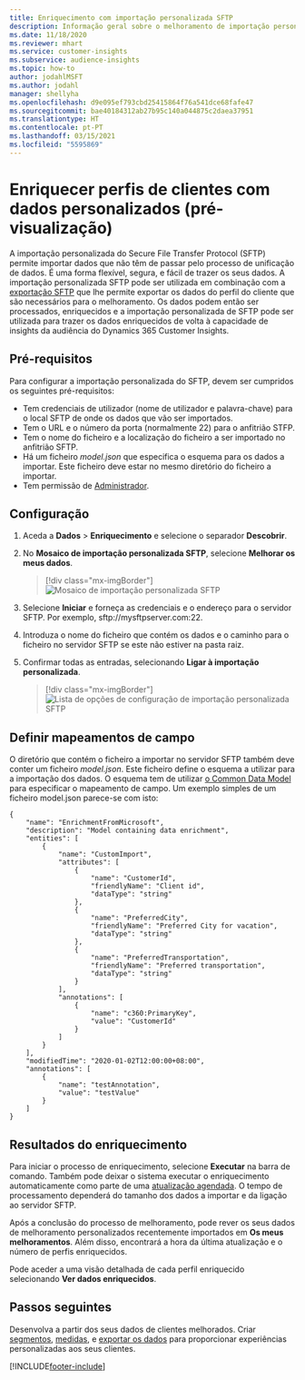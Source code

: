 ```yaml
---
title: Enriquecimento com importação personalizada SFTP
description: Informação geral sobre o melhoramento de importação personalizado SFTP.
ms.date: 11/18/2020
ms.reviewer: mhart
ms.service: customer-insights
ms.subservice: audience-insights
ms.topic: how-to
author: jodahlMSFT
ms.author: jodahl
manager: shellyha
ms.openlocfilehash: d9e095ef793cbd25415864f76a541dce68fafe47
ms.sourcegitcommit: bae40184312ab27b95c140a044875c2daea37951
ms.translationtype: HT
ms.contentlocale: pt-PT
ms.lasthandoff: 03/15/2021
ms.locfileid: "5595869"
---
```

# <a name="enrich-customer-profiles-with-custom-data-preview"></a>Enriquecer perfis de clientes com dados personalizados (pré-visualização)

A importação personalizada do Secure File Transfer Protocol (SFTP) permite importar dados que não têm de passar pelo processo de unificação de dados. É uma forma flexível, segura, e fácil de trazer os seus dados. A importação personalizada SFTP pode ser utilizada em combinação com a [exportação SFTP](export-sftp.md) que lhe permite exportar os dados do perfil do cliente que são necessários para o melhoramento. Os dados podem então ser processados, enriquecidos e a importação personalizada de SFTP pode ser utilizada para trazer os dados enriquecidos de volta à capacidade de insights da audiência do Dynamics 365 Customer Insights.

## <a name="prerequisites"></a>Pré-requisitos

Para configurar a importação personalizada do SFTP, devem ser cumpridos os seguintes pré-requisitos:

- Tem credenciais de utilizador (nome de utilizador e palavra-chave) para o local SFTP de onde os dados que vão ser importados.
- Tem o URL e o número da porta (normalmente 22) para o anfitrião STFP.
- Tem o nome do ficheiro e a localização do ficheiro a ser importado no anfitrião SFTP.
- Há um ficheiro *model.json* que especifica o esquema para os dados a importar. Este ficheiro deve estar no mesmo diretório do ficheiro a importar.
- Tem permissão de [Administrador](permissions.md#administrator).

## <a name="configuration"></a>Configuração

1. Aceda a **Dados** > **Enriquecimento** e selecione o separador **Descobrir**.

1. No **Mosaico de importação personalizada SFTP**, selecione **Melhorar os meus dados**.

   > [!div class="mx-imgBorder"]
   > ![Mosaico de importação personalizada SFTP](media/SFTP_Custom_Import_tile.png "Mosaico de importação personalizada SFTP")

1. Selecione **Iniciar** e forneça as credenciais e o endereço para o servidor SFTP. Por exemplo, sftp://mysftpserver.com:22.

1. Introduza o nome do ficheiro que contém os dados e o caminho para o ficheiro no servidor SFTP se este não estiver na pasta raiz.

1. Confirmar todas as entradas, selecionando **Ligar à importação personalizada**.

   > [!div class="mx-imgBorder"]
   > ![Lista de opções de configuração de importação personalizada SFTP](media/SFTP_Custom_Import_Configuration_flyout.png "Lista de opções de configuração de importação personalizada SFTP")

## <a name="defining-field-mappings"></a>Definir mapeamentos de campo 

O diretório que contém o ficheiro a importar no servidor SFTP também deve conter um ficheiro *model.json*. Este ficheiro define o esquema a utilizar para a importação dos dados. O esquema tem de utilizar [o Common Data Model](/common-data-model/) para especificar o mapeamento de campo. Um exemplo simples de um ficheiro model.json parece-se com isto:

```
{
    "name": "EnrichmentFromMicrosoft",
    "description": "Model containing data enrichment",
    "entities": [
        {
            "name": "CustomImport",
            "attributes": [
                {
                    "name": "CustomerId",
                    "friendlyName": "Client id",
                    "dataType": "string"
                },
                {
                    "name": "PreferredCity",
                    "friendlyName": "Preferred City for vacation",
                    "dataType": "string"
                },
                {
                    "name": "PreferredTransportation",
                    "friendlyName": "Preferred transportation",
                    "dataType": "string"
                }
            ],
            "annotations": [
                {
                    "name": "c360:PrimaryKey",
                    "value": "CustomerId"
                }
            ]
        }
    ],
    "modifiedTime": "2020-01-02T12:00:00+08:00",
    "annotations": [
        {
            "name": "testAnnotation",
            "value": "testValue"
        }
    ]
}
```

## <a name="enrichment-results"></a>Resultados do enriquecimento

Para iniciar o processo de enriquecimento, selecione **Executar** na barra de comando. Também pode deixar o sistema executar o enriquecimento automaticamente como parte de uma [atualização agendada](system.md#schedule-tab). O tempo de processamento dependerá do tamanho dos dados a importar e da ligação ao servidor SFTP.

Após a conclusão do processo de melhoramento, pode rever os seus dados de melhoramento personalizados recentemente importados em **Os meus melhoramentos**. Além disso, encontrará a hora da última atualização e o número de perfis enriquecidos.

Pode aceder a uma visão detalhada de cada perfil enriquecido selecionando **Ver dados enriquecidos**.

## <a name="next-steps"></a>Passos seguintes

Desenvolva a partir dos seus dados de clientes melhorados. Criar [segmentos](segments.md), [medidas](measures.md), e [exportar os dados](export-destinations.md) para proporcionar experiências personalizadas aos seus clientes.




[!INCLUDE[footer-include](../includes/footer-banner.md)]